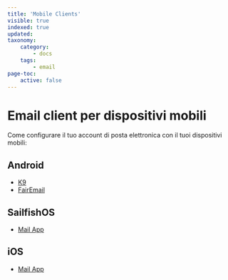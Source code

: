 ```yaml
---
title: 'Mobile Clients'
visible: true
indexed: true
updated:
taxonomy:
    category:
        - docs
    tags:
        - email
page-toc:
    active: false
---
```


# Email client per dispositivi mobili

Come configurare il tuo account di posta elettronica con il tuoi dispositivi mobili:

## Android
- [K9](k9)
- [FairEmail](fairemail)

## SailfishOS
- [Mail App](sailfishos)

## iOS
- [Mail App](ios)
